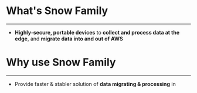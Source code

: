 # What's Snow Family
---

* **Highly-secure, portable devices** to **collect and process data at the
edge**, and **migrate data into and out of AWS**

# Why use Snow Family
---

* Provide faster & stabler solution of **data migrating & processing** in 